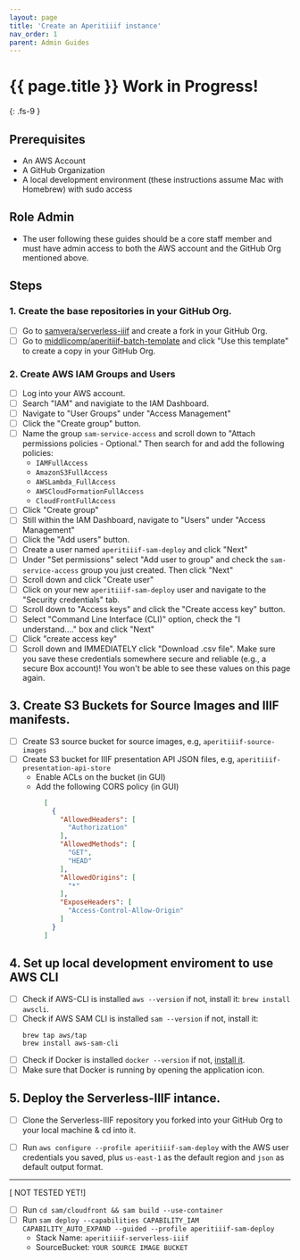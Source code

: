 ```yaml
---
layout: page
title: 'Create an Aperitiiif instance'
nav_order: 1
parent: Admin Guides
---
```

# {{ page.title }} <span class="label label-purple">Work in Progress!</span>
{: .fs-9 }

## Prerequisites
- An AWS Account
- A GitHub Organization
- A local development environment (these instructions assume Mac with Homebrew) with sudo access

## Role <span class="label label-green">Admin</span>


- The user following these guides should be a core staff member and must have admin access to both the AWS account and the GitHub Org mentioned above.


## Steps

### 1. Create the base repositories in your GitHub Org.
- [ ] Go to [samvera/serverless-iiif](https://github.com/samvera/serverless-iiif) and create a fork in your GitHub Org.
- [ ] Go to [middlicomp/aperitiiif-batch-template](https://github.com/middlicomp/aperitiiif-batch-template) and click "Use this template" to create a copy in your GitHub Org.

### 2. Create AWS IAM Groups and Users
- [ ] Log into your AWS account.
- [ ] Search "IAM" and navigiate to the IAM Dashboard.
- [ ] Navigate to "User Groups" under "Access Management"
- [ ] Click the "Create group" button.
- [ ] Name the group `sam-service-access` and scroll down to "Attach permissions policies - Optional." Then search for and add the following policies:
    - `IAMFullAccess`
    - `AmazonS3FullAccess`
    - `AWSLambda_FullAccess`
    - `AWSCloudFormationFullAccess`
    - `CloudFrontFullAccess`
- [ ] Click "Create group"
- [ ] Still within the IAM Dashboard, navigate to "Users" under "Access Management"
- [ ] Click the "Add users" button.
- [ ] Create a user named `aperitiiif-sam-deploy` and click "Next"
- [ ] Under "Set permissions" select "Add user to group" and check the `sam-service-access` group you just created. Then click "Next"
- [ ] Scroll down and click "Create user"
- [ ] Click on your new `aperitiiif-sam-deploy` user and navigate to the "Security credentials" tab.
- [ ] Scroll down to "Access keys" and click the "Create access key" button.
- [ ] Select "Command Line Interface (CLI)" option, check the "I understand...." box and click "Next"
- [ ] Click "create access key"
- [ ] Scroll down and IMMEDIATELY click "Download .csv file". Make sure you save these credentials somewhere secure and reliable (e.g., a secure Box account)! You won't be able to see these values on this page again.

## 3. Create S3 Buckets for Source Images and IIIF manifests.

- [ ] Create S3 source bucket for source images, e.g, `aperitiiif-source-images` 
- [ ] Create S3 bucket for IIIF presentation API JSON files, e.g, `aperitiiif-presentation-api-store` 
  - Enable ACLs on the bucket (in GUI)
  - Add the following CORS policy (in GUI)
      ``` json
        [
          {
            "AllowedHeaders": [
              "Authorization"
            ],
            "AllowedMethods": [
              "GET",
              "HEAD"
            ],
            "AllowedOrigins": [
              "*"
            ],
            "ExposeHeaders": [
              "Access-Control-Allow-Origin"
            ]
          }
        ]
      ```


## 4. Set up local development enviroment to use AWS CLI
- [ ] Check if AWS-CLI is installed `aws --version` if not, install it: `brew install awscli`.
- [ ] Check if AWS SAM CLI is installed `sam --version` if not, install it: 
    ```
    brew tap aws/tap
    brew install aws-sam-cli
    ```
- [ ] Check if Docker is installed `docker --version` if not, [install it](https://docs.docker.com/desktop/install/mac-install/).
- [ ] Make sure that Docker is running by opening the application icon.

## 5. Deploy the Serverless-IIIF intance.
- [ ] Clone the Serverless-IIIF repository you forked into your GitHub Org to your local machine & cd into it.
- [ ] Run `aws configure --profile aperitiiif-sam-deploy` with the AWS user credentials you saved, plus `us-east-1` as the default region and `json` as default output format.


----

[ NOT TESTED YET!]

- [ ] Run `cd sam/cloudfront && sam build --use-container`
- [ ] Run `sam deploy --capabilities CAPABILITY_IAM CAPABILITY_AUTO_EXPAND --guided --profile aperitiiif-sam-deploy`
  - Stack Name: `aperitiiif-serverless-iiif`
  - SourceBucket: `YOUR SOURCE IMAGE BUCKET`